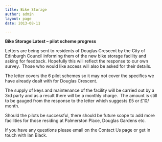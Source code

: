 ```yaml
---
title: Bike Storage
author: admin
layout: page
date: 2013-08-11

---
```

**Bike Storage Latest &#8211; pilot scheme progress**

Letters are being sent to residents of Douglas Crescent by the City of Edinburgh Council informing them of the new bike storage facility and asking for feedback. Hopefully this will reflect the response to our own survey.  Those who would like access will also be asked for their details.

The letter covers the 6 pilot schemes so it may not cover the specifics we have already dealt with for Douglas Crescent.

The supply of keys and maintenance of the facility will be carried out by a 3rd party and as a result there will be a monthly charge.  The amount is still to be gauged from the response to the letter which suggests £5 or £10/ month.

Should the pilots be successful, there should be future scope to add more facilities for those residing at Palmerston Place, Douglas Gardens etc.

If you have any questions please email on the Contact Us page or get in touch with Ian Black.